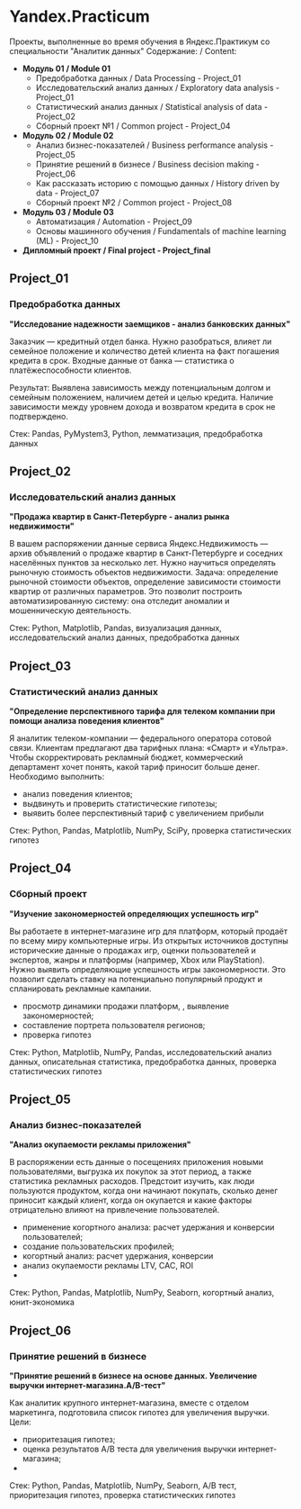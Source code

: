 # Yandex.Practicum
Проекты, выполненные во время обучения в Яндекс.Практикум со специальности "Аналитик данных"
Содержание: / Content:
- **Модуль 01 / Module 01**
  - Предобработка данных / Data Processing - Project_01
  - Исследовательский анализ данных / Exploratory data analysis - Project_01
  - Статистический анализ данных / Statistical analysis of data - Project_02
  - Сборный проект №1 / Common project - Project_04
- **Модуль 02 / Module 02**
  - Анализ бизнес-показателей / Business performance analysis - Project_05
  - Принятие решений в бизнесе / Business decision making - Project_06
  - Как рассказать историю с помощью данных / History driven by data - Project_07 
  - Сборный проект №2 / Common project - Project_08
- **Модуль 03 / Module 03**
  - Автоматизация / Automation - Project_09
  - Основы машинного обучения / Fundamentals of machine learning (ML) - Project_10
- **Дипломный проект / Final project - Project_final**

## Project_01 

### Предобработка данных
**"Исследование надежности заемщиков - анализ банковских данных"**

Заказчик — кредитный отдел банка. Нужно разобраться, влияет ли семейное положение и количество детей клиента на факт погашения кредита в срок. Входные данные от банка — статистика о платёжеспособности клиентов.

Результат: Выявлена зависимость между потенциальным долгом и семейным положением, наличием детей и целью кредита. Наличие зависимости между уровнем дохода и возвратом кредита в срок не подтверждено.

Стек: Pandas, PyMystem3, Python, лемматизация, предобработка данных

## Project_02 

### Исследовательский анализ данных
**"Продажа квартир в Санкт-Петербурге - анализ рынка недвижимости"**

В вашем распоряжении данные сервиса Яндекс.Недвижимость — архив объявлений о продаже квартир в Санкт-Петербурге и соседних населённых пунктов за несколько лет. Нужно научиться определять рыночную стоимость объектов недвижимости. Задача: определение рыночной стоимости объектов, определение зависимости стоимости квартир от различных параметров. Это позволит построить автоматизированную систему: она отследит аномалии и мошенническую деятельность.

Стек: Python, Matplotlib, Pandas, визуализация данных, исследовательский анализ данных, предобработка данных

## Project_03 

### Статистический анализ данных
**"Определение перспективного тарифа для телеком компании при помощи анализа поведения клиентов"**

Я аналитик телеком-компании — федерального оператора сотовой связи. Клиентам предлагают два тарифных плана: «Смарт» и «Ультра». Чтобы скорректировать рекламный бюджет, коммерческий департамент хочет понять, какой тариф приносит больше денег. 
Необходимо выполнить:
- анализ поведения клиентов;
- выдвинуть и проверить статистические гипотезы;
- выявить более перспективный тариф с увеличением прибыли

Стек: Python, Pandas, Matplotlib, NumPy, SciPy, проверка статистических гипотез

## Project_04 

### Сборный проект
**"Изучение закономерностей определяющих успешность игр"**

Вы работаете в интернет-магазине игр для платформ, который продаёт по всему миру компьютерные игры. Из открытых источников доступны исторические данные о продажах игр, оценки пользователей и экспертов, жанры и платформы (например, Xbox или PlayStation). Нужно выявить определяющие успешность игры закономерности. Это позволит сделать ставку на потенциально популярный продукт и спланировать рекламные кампании.
- просмотр динамики продажи платформ, , выявление закономерностей;
- составление портрета пользователя регионов;
- проверка гипотез

Стек: Python, Matplotlib, NumPy, Pandas, исследовательский анализ данных, описательная статистика, предобработка данных, проверка статистических гипотез

## Project_05 

### Анализ бизнес-показателей
**"Анализ окупаемости рекламы приложения"**

В распоряжении есть данные о посещениях приложения новыми пользователями, выгрузка их покупок за этот период, а также статистика рекламных расходов. Предстоит изучить, как люди пользуются продуктом, когда они начинают покупать, сколько денег приносит каждый клиент, когда он окупается и какие факторы отрицательно влияют на привлечение пользователей.
- применение когортного анализа: расчет удержания и конверсии пользователей;
- создание пользовательских профилей;
- когортный анализ: расчет удержания, конверсии
- анализ окупаемости рекламы LTV, CAC, ROI
- 
Стек: Python, Pandas, Matplotlib, NumPy, Seaborn, когортный анализ, юнит-экономика

## Project_06 

### Принятие решений в бизнесе
**"Принятие решений в бизнесе на основе данных. Увеличение выручки интернет-магазина.A/B-тест"**

Как аналитик крупного интернет-магазина, вместе с отделом маркетинга, подготовила список гипотез для увеличения выручки.
Цели:
- приоритезация гипотез;
- оценка результатов A/B теста для увеличения выручки интернет-магазина;
- 
Стек: Python, Pandas, Matplotlib, NumPy, Seaborn, A/B тест, приоритезация гипотез, проверка статистических гипотез
